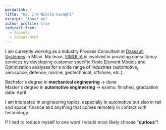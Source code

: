 ```yaml
---
permalink: /
title: "Hi, I'm Nicolò Gavagni"
excerpt: "About me"
author_profile: true
redirect_from: 
  - /about/
  - /about.html
---
```




I am currently working as a Industry Process Consultant at [Dassault Systèmes](https://www.3ds.com/it/) in Milan. My team, [SIMULIA](https://www.3ds.com/it/prodotti-e-servizi/simulia/) is involved in providing consultancy services by developing customer specific Finite Element Models and Optimization analyses for a wide range of industries (automotive, aerospace, defense, marine, geotechnical, offshore, etc.).  

Bachelor's degree in **mechanical engineering** -> done  
Master's degree in **automotive engineering** -> exams: finished, graduation date: April  

I am interested in engineering topics, especially in automotive but also in rail and space; finance and anything that comes remotely in contact with technology.  

If I had to reduce myself to one word I would most likely choose "**curious**”!

